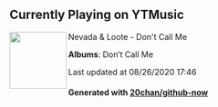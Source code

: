 ## Currently Playing on YTMusic

[<img align="left" width="100" src="https://lh3.googleusercontent.com/7STdAnBVNiYOFuh2ucmfeKPSBu1XVjz3WEM50R-x8zF6PF3Jg9Sz76vsQOJZ-b1qSdfdTw4Vhno5XxA">](https://music.youtube.com/channel/UCl6VFPKF465F-hSkhtyWtEw)

Nevada & Loote - Don't Call Me

**Albums**: Don’t Call Me

Last updated at 08/26/2020 17:46

#### Generated with [20chan/github-now](https://github.com/20chan/github-now)


<!--
**20chan/20chan** is a ✨ _special_ ✨ repository because its `README.md` (this file) appears on your GitHub profile.

Here are some ideas to get you started:

- 🔭 I’m currently working on ...
- 🌱 I’m currently learning ...
- 👯 I’m looking to collaborate on ...
- 🤔 I’m looking for help with ...
- 💬 Ask me about ...
- 📫 How to reach me: ...
- 😄 Pronouns: ...
- ⚡ Fun fact: ...
-->
